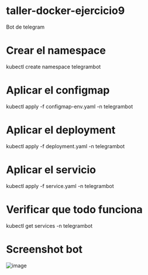 # taller-docker-ejercicio9
Bot de telegram

# Crear el namespace
kubectl create namespace telegrambot

# Aplicar el configmap
kubectl apply -f configmap-env.yaml -n telegrambot

# Aplicar el deployment
kubectl apply -f deployment.yaml -n telegrambot

# Aplicar el servicio
kubectl apply -f service.yaml -n telegrambot

# Verificar que todo funciona
kubectl get services -n telegrambot

# Screenshot bot
![image](https://user-images.githubusercontent.com/66922021/159142450-01168db2-2b9f-4e2c-9888-371aabfbe56f.png)
